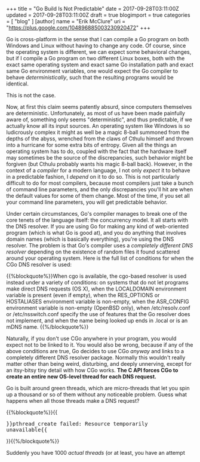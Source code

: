 +++
title = "Go Build Is Not Predictable"
date = 2017-09-28T03:11:00Z
updated = 2017-09-28T03:11:00Z
draft = true
blogimport = true 
categories = [ "blog" ]
[author]
	name = "Erik McClure"
	uri = "https://plus.google.com/104896885003230920472"
+++

Go is cross-platform in the sense that I can compile a Go program on both Windows and Linux without having to change any code. Of course, since the operating system is different, we can expect some behavioral changes, but if I compile a Go program on two different Linux boxes, both with the exact same operating system and exact same Go installation path and exact same Go environment variables, one would expect the Go compiler to behave *deterministically*, such that the resulting programs would be identical.

This is not the case.

Now, at first this claim seems patently absurd, since computers themselves are deterministic. Unfortunately, as most of us have been made painfully aware of, something only seems "deterministic", and thus predictable, if we actually know all its input sources. An operating system like Windows is so ludicrously complex it might as well be a magic 8-ball summoned from the depths of the abyss, wrenched from the claws of Cthulu himself and thrown into a hurricane for some extra bits of entropy. Given all the things an operating system has to do, coupled with the fact that the hardware itself may sometimes be the source of the discrepancies, such behavior might be forgiven (but Cthulu probably wants his magic 8-ball back). However, in the context of a *compiler* for a modern language, I not only *expect* it to behave in a predictable fashion, I *depend* on it to do so. This is not particularly difficult to do for most compilers, because most compilers just take a bunch of command line parameters, and the only discrepancies you'll hit are when the default values for some of them change. Most of the time, if you set all your command line parameters, you will get predictable behavior.

Under certain circumstances, Go's compiler manages to break one of the core tenets of the language itself: the concurrency model. It all starts with the DNS resolver. If you are using Go for making any kind of web-oriented program (which is what Go is good at), and you do anything that involves domain names (which is basically everything), you're using the DNS resolver. The problem is that Go's compiler uses a *completely different DNS resolver* depending on the existence of random files it found scattered around your operating system. Here is the full list of conditions for when the CGo DNS resolver is used:

{{%blockquote%}}When cgo is available, the cgo-based resolver is used instead under a variety of conditions: on systems that do not let programs make direct DNS requests (OS X), when the LOCALDOMAIN environment variable is present (even if empty), when the RES_OPTIONS or HOSTALIASES environment variable is non-empty, when the ASR_CONFIG environment variable is non-empty (OpenBSD only), when /etc/resolv.conf or /etc/nsswitch.conf specify the use of features that the Go resolver does not implement, and when the name being looked up ends in .local or is an mDNS name. {{%/blockquote%}}

Naturally, if you don't use CGo anywhere in your program, you would expect not to be linked to it. You would also be wrong, because if any of the above conditions are true, Go decides to use CGo *anyway* and links to a completely different DNS resolver package. Normally this wouldn't really matter other than being weird, disturbing, and deeply unnerving, except for an itsy-bitsy tiny detail with how CGo works. **The C API forces CGo to create an entire new OS-level thread for each DNS request.**

Go is built around green threads, which are micro-threads that let you spin up a thousand or so of them without any noticeable problem. Guess what happens when all those threads make a DNS request? 

{{%blockquote%}}{{<pre>}}pthread_create failed: Resource temporarily unavailable{{</pre>}}{{%/blockquote%}}

Suddenly you have 1000 *actual threads* (or at least, you have an attempt
